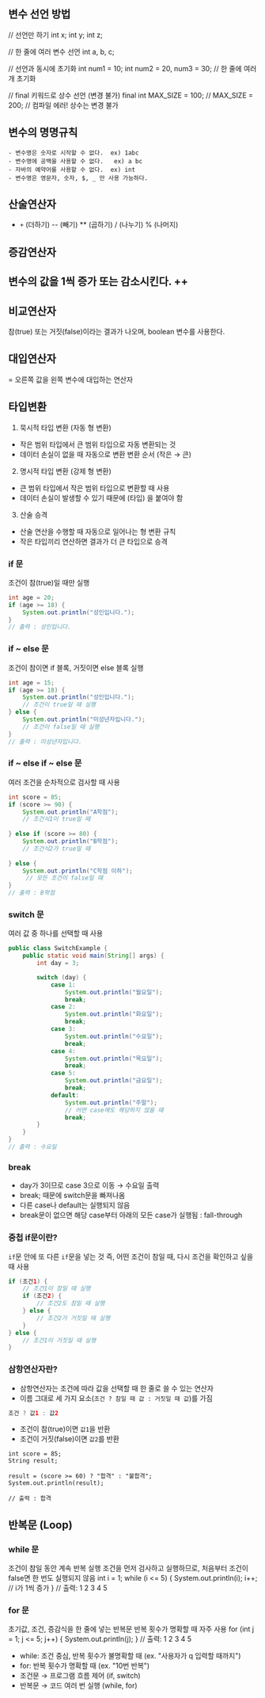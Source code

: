 ## 변수 선언 방법
// 선언만 하기
int x;
int y;
int z;

// 한 줄에 여러 변수 선언
int a, b, c;

// 선언과 동시에 초기화
int num1 = 10;
int num2 = 20, num3 = 30;  // 한 줄에 여러 개 초기화

// final 키워드로 상수 선언 (변경 불가)
final int MAX_SIZE = 100;
// MAX_SIZE = 200;  // 컴파일 에러! 상수는 변경 불가

## 변수의 명명규칙
    - 변수명은 숫자로 시작할 수 없다.  ex) 1abc
    - 변수명에 공백을 사용할 수 없다.   ex) a bc
    - 자바의 예약어를 사용할 수 없다.  ex) int
    - 변수명은 영문자, 숫자, $, _ 만 사용 가능하다.

## 산술연산자
 + `+`  (더하기)
 --   (빼기)
 **   (곱하기)
 /   (나누기)
 %   (나머지)

## 증감연산자
변수의 값을 1씩 증가 또는 감소시킨다.
++
--

## 비교연산자
참(true) 또는 거짓(false)이라는 결과가 나오며, boolean 변수를 사용한다.

## 대입연산자
= 오른쪽 값을 왼쪽 변수에 대입하는 연산자

## 타입변환
1. 묵시적 타입 변환 (자동 형 변환)
- 작은 범위 타입에서 큰 범위 타입으로 자동 변환되는 것
- 데이터 손실이 없을 때 자동으로 변환
변환 순서 (작은 → 큰)

2. 명시적 타입 변환 (강제 형 변환)
- 큰 범위 타입에서 작은 범위 타입으로 변환할 때 사용
- 데이터 손실이 발생할 수 있기 때문에 (타입) 을 붙여야 함

3. 산술 승격
- 산술 연산을 수행할 때 자동으로 일어나는 형 변환 규칙
- 작은 타입끼리 연산하면 결과가 더 큰 타입으로 승격

### if 문
조건이 참(true)일 때만 실행
```java
int age = 20;
if (age >= 18) {
    System.out.println("성인입니다.");
}
// 출력 : 성인입니다.
```

### if ~ else 문
조건이 참이면 if 블록, 거짓이면 else 블록 실행
```java
int age = 15;
if (age >= 18) {
    System.out.println("성인입니다.");
    // 조건이 true일 때 실행
} else {
    System.out.println("미성년자입니다.");
    // 조건이 false일 때 실행
}
// 출력 : 미성년자입니다.
```

### if ~ else if ~ else 문
여러 조건을 순차적으로 검사할 때 사용
```java
int score = 85;
if (score >= 90) {
    System.out.println("A학점");
    // 조건식1이 true일 때
    
} else if (score >= 80) {
    System.out.println("B학점");
    // 조건식2가 true일 때
    
} else {
    System.out.println("C학점 이하");
     // 모든 조건이 false일 때
}
// 출력 : B학점
```

### switch 문
여러 값 중 하나를 선택할 때 사용
```java
public class SwitchExample {
    public static void main(String[] args) {
        int day = 3;

        switch (day) {
            case 1:
                System.out.println("월요일");
                break;
            case 2:
                System.out.println("화요일");
                break;
            case 3:
                System.out.println("수요일");
                break;
            case 4:
                System.out.println("목요일");
                break;
            case 5:
                System.out.println("금요일");
                break;
            default:
                System.out.println("주말");
                // 어떤 case에도 해당하지 않을 때
                break;
        }
    }
}
// 출력 : 수요일
```

### break
- day가 3이므로 case 3으로 이동 → 수요일 출력
- break; 때문에 switch문을 빠져나옴
- 다른 case나 default는 실행되지 않음
- break문이 없으면 해당 case부터 아래의 모든 case가 실행됨 : fall-through
  
### 중첩 if문이란?
`if`문 안에 또 다른 `if`문을 넣는 것
즉, 어떤 조건이 참일 때, 다시 조건을 확인하고 싶을 때 사용
```java
if (조건1) {
    // 조건1이 참일 때 실행
    if (조건2) {
        // 조건2도 참일 때 실행
    } else {
        // 조건2가 거짓일 때 실행
    }
} else {
    // 조건1이 거짓일 때 실행
}
```

### 삼항연산자란?
- 삼항연산자는 조건에 따라 값을 선택할 때 한 줄로 쓸 수 있는 연산자
- 이름 그대로 세 가지 요소(`조건 ? 참일 때 값 : 거짓일 때 값`)를 가짐
```java
조건 ? 값1 : 값2
```

- 조건이 참(true)이면 `값1`을 반환
- 조건이 거짓(false)이면 `값2`를 반환
```
int score = 85;
String result;

result = (score >= 60) ? "합격" : "불합격";
System.out.println(result);

// 출력 : 합격
```

## 반복문 (Loop)
### while 문
조건이 참일 동안 계속 반복 실행
조건을 먼저 검사하고 실행하므로, 처음부터 조건이 false면 한 번도 실행되지 않음
int i = 1;
while (i <= 5) {
    System.out.println(i);
    i++; // i가 1씩 증가
}
// 출력: 1 2 3 4 5

### for 문
초기값, 조건, 증감식을 한 줄에 넣는 반복문
반복 횟수가 명확할 때 자주 사용
for (int j = 1; j <= 5; j++) {
    System.out.println(j);
}
// 출력: 1 2 3 4 5

- while: 조건 중심, 반복 횟수가 불명확할 때 (ex. "사용자가 q 입력할 때까지")
- for: 반복 횟수가 명확할 때 (ex. "10번 반복")
- 조건문 → 프로그램 흐름 제어 (if, switch)
- 반복문 → 코드 여러 번 실행 (while, for)
